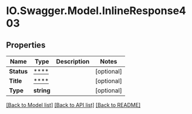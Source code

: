 # IO.Swagger.Model.InlineResponse403
## Properties

Name | Type | Description | Notes
------------ | ------------- | ------------- | -------------
**Status** | [****](.md) |  | [optional] 
**Title** | [****](.md) |  | [optional] 
**Type** | **string** |  | [optional] 

[[Back to Model list]](../README.md#documentation-for-models) [[Back to API list]](../README.md#documentation-for-api-endpoints) [[Back to README]](../README.md)

